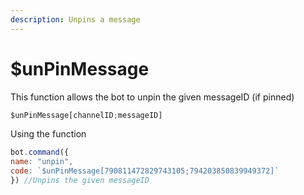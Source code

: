 ```yaml
---
description: Unpins a message
---
```


# $unPinMessage

This function allows the bot to unpin the given messageID \(if pinned\)

```javascript
$unPinMessage[channelID;messageID]
```

Using the function

```javascript
bot.command({
name: "unpin",
code: `$unPinMessage[790811472829743105;794203850839949372]`
}) //Unpins the given messageID
```

